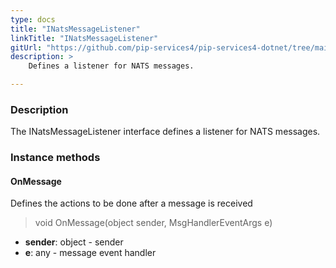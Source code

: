 ```yaml
---
type: docs
title: "INatsMessageListener"
linkTitle: "INatsMessageListener"
gitUrl: "https://github.com/pip-services4/pip-services4-dotnet/tree/main/pip-services4-kafka-dotnet"
description: >
    Defines a listener for NATS messages.

---
```



### Description

The INatsMessageListener interface defines a listener for NATS messages.


### Instance methods


#### OnMessage
Defines the actions to be done after a message is received

> void OnMessage(object sender, MsgHandlerEventArgs e)

- **sender**: object - sender
- **e**: any - message event handler
